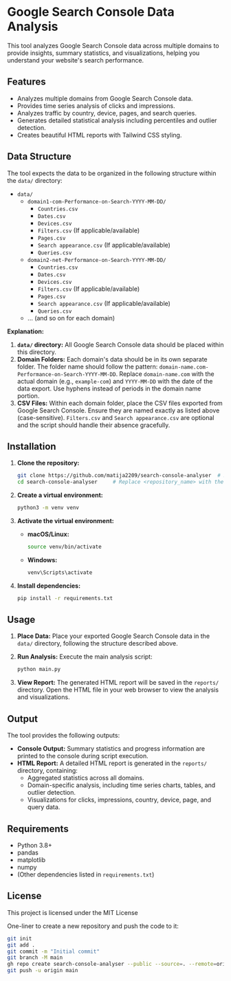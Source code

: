 # Google Search Console Data Analysis

This tool analyzes Google Search Console data across multiple domains to provide insights, summary statistics, and visualizations, helping you understand your website's search performance.

## Features

-   Analyzes multiple domains from Google Search Console data.
-   Provides time series analysis of clicks and impressions.
-   Analyzes traffic by country, device, pages, and search queries.
-   Generates detailed statistical analysis including percentiles and outlier detection.
-   Creates beautiful HTML reports with Tailwind CSS styling.

## Data Structure

The tool expects the data to be organized in the following structure within the `data/` directory:

-   `data/`
    -   `domain1-com-Performance-on-Search-YYYY-MM-DD/`
        -   `Countries.csv`
        -   `Dates.csv`
        -   `Devices.csv`
        -   `Filters.csv`  (If applicable/available)
        -   `Pages.csv`
        -   `Search appearance.csv` (If applicable/available)
        -   `Queries.csv`
    -   `domain2-net-Performance-on-Search-YYYY-MM-DD/`
        -   `Countries.csv`
        -   `Dates.csv`
        -   `Devices.csv`
        -   `Filters.csv` (If applicable/available)
        -   `Pages.csv`
        -   `Search appearance.csv` (If applicable/available)
        -   `Queries.csv`
    -   ... (and so on for each domain)

**Explanation:**

1.  **`data/` directory:**  All Google Search Console data should be placed within this directory.
2.  **Domain Folders:** Each domain's data should be in its own separate folder.  The folder name should follow the pattern: `domain-name.com-Performance-on-Search-YYYY-MM-DD`.  Replace `domain-name.com` with the actual domain (e.g., `example-com`) and `YYYY-MM-DD` with the date of the data export.  Use hyphens instead of periods in the domain name portion.
3.  **CSV Files:**  Within each domain folder, place the CSV files exported from Google Search Console.  Ensure they are named exactly as listed above (case-sensitive).  `Filters.csv` and `Search appearance.csv` are optional and the script should handle their absence gracefully.

## Installation

1.  **Clone the repository:**

    ```bash
    git clone https://github.com/matija2209/search-console-analyser  # Replace <repository_url> with the actual URL
    cd search-console-analyser     # Replace <repository_name> with the cloned directory name
    ```

2.  **Create a virtual environment:**

    ```bash
    python3 -m venv venv
    ```

3.  **Activate the virtual environment:**

    -   **macOS/Linux:**
        ```bash
        source venv/bin/activate
        ```
    -   **Windows:**
        ```bash
        venv\Scripts\activate
        ```

4.  **Install dependencies:**

    ```bash
    pip install -r requirements.txt
    ```

## Usage

1.  **Place Data:**  Place your exported Google Search Console data in the `data/` directory, following the structure described above.

2.  **Run Analysis:**  Execute the main analysis script:

    ```bash
    python main.py
    ```

3.  **View Report:**  The generated HTML report will be saved in the `reports/` directory.  Open the HTML file in your web browser to view the analysis and visualizations.

## Output

The tool provides the following outputs:

-   **Console Output:** Summary statistics and progress information are printed to the console during script execution.
-   **HTML Report:**  A detailed HTML report is generated in the `reports/` directory, containing:
    -   Aggregated statistics across all domains.
    -   Domain-specific analysis, including time series charts, tables, and outlier detection.
    -   Visualizations for clicks, impressions, country, device, page, and query data.

## Requirements

-   Python 3.8+
-   pandas
-   matplotlib
-   numpy
-   (Other dependencies listed in `requirements.txt`)

## License

This project is licensed under the MIT License 

One-liner to create a new repository and push the code to it:

```bash
git init
git add .
git commit -m "Initial commit"
git branch -M main
gh repo create search-console-analyser --public --source=. --remote=origin
git push -u origin main
```
